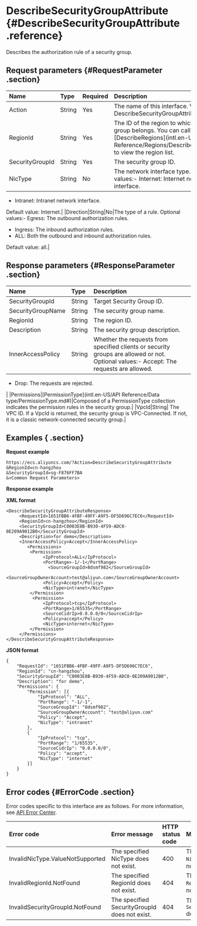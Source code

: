 # DescribeSecurityGroupAttribute {#DescribeSecurityGroupAttribute .reference}

Describes the authorization rule of a security group.

## Request parameters {#RequestParameter .section}

|Name|Type|Required|Description|
|:---|:---|:-------|:----------|
|Action|String|Yes|The name of this interface. Value: DescribeSecurityGroupAttribute.|
|RegionId|String|Yes|The ID of the region to which the security group belongs. You can call the [DescribeRegions](intl.en-US/API Reference/Regions/DescribeRegions.md#) to view the region list.|
|SecurityGroupId|String|Yes|The security group ID.|
|NicType|String|No|The network interface type. Optional values:-   Internet: Internet network interface.
-   Intranet: Intranet network interface.

Default value: Internet.|
|Direction|String|No|The type of a rule. Optional values:-   Egress: The outbound authorization rules.
-   Ingress: The inbound authorization rules.
-   ALL: Both the outbound and inbound authorization rules.

Default value: all.|

## Response parameters {#ResponseParameter .section}

|Name|Type|Description|
|:---|:---|:----------|
|SecurityGroupId|String|Target Security Group ID.|
|SecurityGroupName|String|The security group name.|
|RegionId|String|The region ID.|
|Description|String|The security group description.|
|InnerAccessPolicy|String|Whether the requests from specified clients or security groups are allowed or not. Optional values:-   Accept: The requests are allowed.
-   Drop: The requests are rejected.

|
|Permissions|[PermissionType](intl.en-US/API Reference/Data type/PermissionType.md#)|Composed of a PermissionType collection indicates the permission rules in the security group.|
|VpcId|String| The VPC ID. If a VpcId is returned, the security group is VPC-Connected. If not, it is a classic network-connected security group.|

## Examples { .section}

**Request example** 

```
https://ecs.aliyuncs.com/?Action=DescribeSecurityGroupAttribute
&RegionId=cn-hangzhou
&SecurityGroupId=sg-F876FF7BA
&<Common Request Parameters>
```

**Response example** 

**XML format**

```
<DescribeSecurityGroupAttributeResponse>
     <RequestId>1651FBB6-4FBF-49FF-A9F5-DF5D696C7EC6</RequestId>
     <RegionId>cn-hangzhou</RegionId>
     <SecurityGroupId>C0003E8B-B930-4F59-ADC0-0E209A9012B0</SecurityGroupId>
     <Description>for demo</Description>
     <InnerAccessPolicy>Accept</InnerAccessPolicy>
        <Permissions>
         <Permission>
              <IpProtocol>ALL</IpProtocol>
              <PortRange>-1/-1</PortRange>
                <SourceGroupId>8dsmf982</SourceGroupId>
                <SourceGroupOwnerAccount>test@aliyun.com</SourceGroupOwnerAccount>
              <Policy>Accept</Policy>
              <NicType>intranet</NicType>
         </Permission>
          <Permission>
              <IpProtocol>tcp</IpProtocol>
              <PortRange>1/65535</PortRange>
              <SourceCidrIp>0.0.0.0/0</SourceCidrIp>
              <Policy>accept</Policy>
              <NicType>internet</NicType>
         </Permission>
     </Permissions>
</DescribeSecurityGroupAttributeResponse>
```

 **JSON format** 

```
{
    "RequestId": "1651FBB6-4FBF-49FF-A9F5-DF5D696C7EC6",
    "RegionId": "cn-hangzhou",
    "SecurityGroupId": "C0003E8B-B930-4F59-ADC0-0E209A9012B0",
    "Description": "for demo",
    "Permissions": {
        "Permission": [{
            "IpProtocol": "ALL",
            "PortRange": "-1/-1",
            "SourceGroupId": "8dsmf982",
            "SourceGroupOwnerAccount": "test@aliyun.com"
            "Policy": "Accept",
            "NicType": "intranet"
        },
        {
            "IpProtocol": "tcp",
            "PortRange": "1/65535",
            "SourceCidrIp": "0.0.0.0/0",
            "Policy": "accept",
            "NicType": "internet"
        }]
    }
}
```

## Error codes {#ErrorCode .section}

Error codes specific to this interface are as follows. For more information, see [API Error Center](https://error-center.alibabacloud.com/status/product/Ecs).

|Error code|Error message|HTTP status code|Meaning|
|:---------|:------------|:---------------|:------|
|InvalidNicType.ValueNotSupported|The specified NicType does not exist.|400|The specified `NicType` does not exist.|
|InvalidRegionId.NotFound|The specified RegionId does not exist.|404|The specified `RegionId` does not exist.|
|InvalidSecurityGroupId.NotFound|The specified SecurityGroupId does not exist.|404|The specified `SecurityGroupId` does not exist.|

